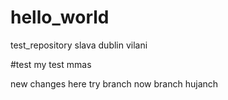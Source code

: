 # hello_world
test_repository
slava dublin vilani


#test
my test
mmas


new changes here
try branch now
branch hujanch
